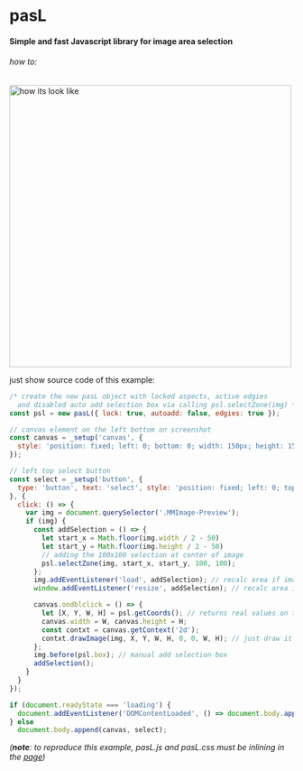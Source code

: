 # pasL
#### Simple and fast Javascript library for image area selection

###### how to:
<img width="500" src="https://i.imgur.com/BdGBRo9.jpg" alt="how its look like">

just show source code of this example:
```javascript
/* create the new pasL object with locked aspects, active edgies
  and disabled auto add selection box via calling psl.selectZone(img) */
const psl = new pasL({ lock: true, autoadd: false, edgies: true });

// canvas element on the left bottom on screenshot
const canvas = _setup('canvas', {
  style: 'position: fixed; left: 0; bottom: 0; width: 150px; height: 150px; z-index: 99999; background: black; border: 3px outset;'
});

// left top select button
const select = _setup('button', {
  type: 'button', text: 'select', style: 'position: fixed; left: 0; top: 0; z-index: 99999;'
}, {
  click: () => {
    var img = document.querySelector('.MMImage-Preview');
    if (img) {
      const addSelection = () => {
        let start_x = Math.floor(img.width / 2 - 50)
        let start_y = Math.floor(img.height / 2 - 50)
        // adding the 100x100 selection at center of image
        psl.selectZone(img, start_x, start_y, 100, 100);
      };
      img.addEventListener('load', addSelection); // recalc area if image src changed
      window.addEventListener('resize', addSelection); // recalc area if window size changed

      canvas.ondblclick = () => {
        let [X, Y, W, H] = psl.getCoords(); // returns real values on the selected area of the image
        canvas.width = W, canvas.height = H;
        const contxt = canvas.getContext('2d');
        contxt.drawImage(img, X, Y, W, H, 0, 0, W, H); // just draw it in the canvas
      };
      img.before(psl.box); // manual add selection box
      addSelection();
    }
  }
});

if (document.readyState === 'loading') {
  document.addEventListener('DOMContentLoaded', () => document.body.append(canvas, select));
} else
  document.body.append(canvas, select);
```
*(**note**: to reproduce this example, pasL.js and pasL.css must be inlining in the [page](https://yandex.ru/images))*
